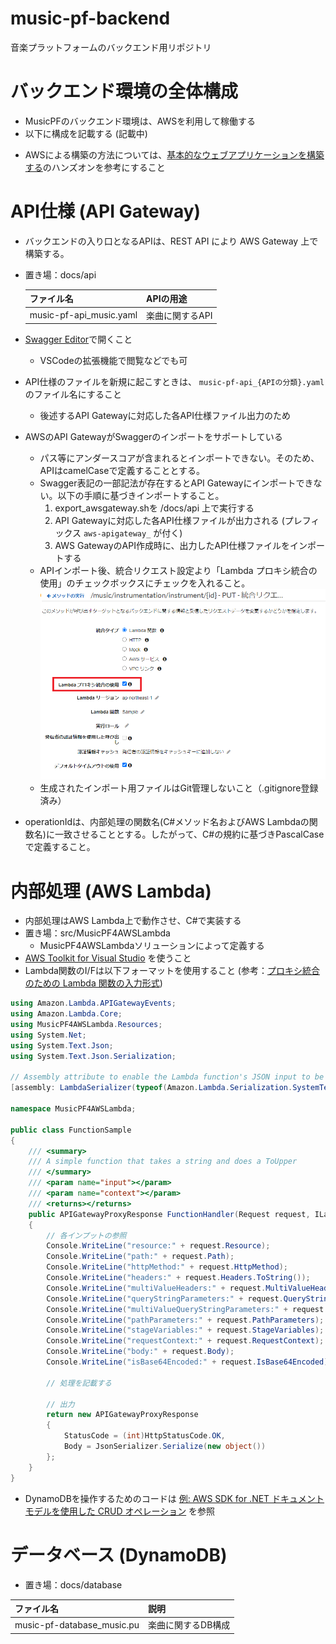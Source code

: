 # music-pf-backend
音楽プラットフォームのバックエンド用リポジトリ

# バックエンド環境の全体構成

* MusicPFのバックエンド環境は、AWSを利用して稼働する
* 以下に構成を記載する (記載中)

<!--
```plantuml
@startuml
:Hello world;
:this is section1;
@enduml
```
-->

* AWSによる構築の方法については、[基本的なウェブアプリケーションを構築する](https://aws.amazon.com/jp/getting-started/hands-on/build-web-app-s3-lambda-api-gateway-dynamodb/)のハンズオンを参考にすること

# API仕様 (API Gateway)

* バックエンドの入り口となるAPIは、REST API により AWS Gateway 上で構築する。
* 置き場：docs/api

  |ファイル名 |APIの用途 |
  |:-- |:-- |
  |music-pf-api_music.yaml |楽曲に関するAPI |

* [Swagger Editor](https://editor.swagger.io/)で開くこと
  * VSCodeの拡張機能で閲覧などでも可
* API仕様のファイルを新規に起こすときは、 `music-pf-api_{APIの分類}.yaml` のファイル名にすること
  * 後述するAPI Gatewayに対応した各API仕様ファイル出力のため
* AWSのAPI GatewayがSwaggerのインポートをサポートしている
  * パス等にアンダースコアが含まれるとインポートできない。そのため、APIはcamelCaseで定義することとする。
  * Swagger表記の一部記法が存在するとAPI Gatewayにインポートできない。以下の手順に基づきインポートすること。
    1. export_awsgateway.shを /docs/api 上で実行する
    1. API Gatewayに対応した各API仕様ファイルが出力される (プレフィックス `aws-apigateway_` が付く)
    1. AWS GatewayのAPI作成時に、出力したAPI仕様ファイルをインポートする
  * APIインポート後、統合リクエスト設定より「Lambda プロキシ統合の使用」のチェックボックスにチェックを入れること。
    ![APIGateway - 統合リクエスト設定画面](images/APIGateway_IntegrationRequestSetting.png)
  * 生成されたインポート用ファイルはGit管理しないこと（.gitignore登録済み）
* operationIdは、内部処理の関数名(C#メソッド名およびAWS Lambdaの関数名)に一致させることとする。したがって、C#の規約に基づきPascalCaseで定義すること。

# 内部処理 (AWS Lambda)

* 内部処理はAWS Lambda上で動作させ、C#で実装する
* 置き場：src/MusicPF4AWSLambda
  * MusicPF4AWSLambdaソリューションによって定義する
* [AWS Toolkit for Visual Studio](https://docs.aws.amazon.com/toolkit-for-visual-studio/latest/user-guide/lambda-index.html) を使うこと
* Lambda関数のI/Fは以下フォーマットを使用すること (参考：[プロキシ統合のための Lambda 関数の入力形式](https://docs.aws.amazon.com/ja_jp/apigateway/latest/developerguide/set-up-lambda-proxy-integrations.html#api-gateway-simple-proxy-for-lambda-input-format))
```csharp
using Amazon.Lambda.APIGatewayEvents;
using Amazon.Lambda.Core;
using MusicPF4AWSLambda.Resources;
using System.Net;
using System.Text.Json;
using System.Text.Json.Serialization;

// Assembly attribute to enable the Lambda function's JSON input to be converted into a .NET class.
[assembly: LambdaSerializer(typeof(Amazon.Lambda.Serialization.SystemTextJson.DefaultLambdaJsonSerializer))]

namespace MusicPF4AWSLambda;

public class FunctionSample
{
    /// <summary>
    /// A simple function that takes a string and does a ToUpper
    /// </summary>
    /// <param name="input"></param>
    /// <param name="context"></param>
    /// <returns></returns>
    public APIGatewayProxyResponse FunctionHandler(Request request, ILambdaContext context)
    {
        // 各インプットの参照
        Console.WriteLine("resource:" + request.Resource);
        Console.WriteLine("path:" + request.Path);
        Console.WriteLine("httpMethod:" + request.HttpMethod);
        Console.WriteLine("headers:" + request.Headers.ToString());
        Console.WriteLine("multiValueHeaders:" + request.MultiValueHeaders.ToString());
        Console.WriteLine("queryStringParameters:" + request.QueryStringParameters);
        Console.WriteLine("multiValueQueryStringParameters:" + request.MultiValueQueryStringParameters);
        Console.WriteLine("pathParameters:" + request.PathParameters);
        Console.WriteLine("stageVariables:" + request.StageVariables);
        Console.WriteLine("requestContext:" + request.RequestContext);
        Console.WriteLine("body:" + request.Body);
        Console.WriteLine("isBase64Encoded:" + request.IsBase64Encoded);

        // 処理を記載する

        // 出力
        return new APIGatewayProxyResponse
        {
            StatusCode = (int)HttpStatusCode.OK,
            Body = JsonSerializer.Serialize(new object())
        };
    }
}
```
* DynamoDBを操作するためのコードは [例: AWS SDK for .NET ドキュメントモデルを使用した CRUD オペレーション](https://docs.aws.amazon.com/ja_jp/amazondynamodb/latest/developerguide/ItemCRUDDotNetDocumentAPI.html) を参照

# データベース (DynamoDB)

* 置き場：docs/database

|ファイル名 |説明 |
|:-- |:-- |
|music-pf-database_music.pu |楽曲に関するDB構成 |
